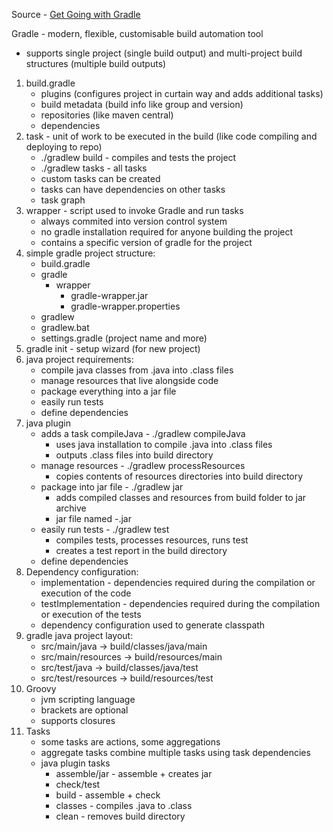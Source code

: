 Source - [Get Going with Gradle](https://learn.tomgregory.com/courses/get-going-with-gradle)

Gradle - modern, flexible, customisable build automation tool
   * supports single project (single build output) and multi-project build structures (multiple build outputs)
1. build.gradle
    * plugins (configures project in curtain way and adds additional tasks)
    * build metadata (build info like group and version)
    * repositories (like maven central)
    * dependencies
2. task - unit of work to be executed in the build (like code compiling and deploying to repo)
    * ./gradlew build - compiles and tests the project
    * ./gradlew tasks - all tasks
    * custom tasks can be created
    * tasks can have dependencies on other tasks
    * task graph
3. wrapper - script used to invoke Gradle and run tasks
    * always commited into version control system
    * no gradle installation required for anyone building the project
    * contains a specific version of gradle for the project
4. simple gradle project structure:
    * build.gradle
    * gradle
        * wrapper
            * gradle-wrapper.jar
            * gradle-wrapper.properties
    * gradlew
    * gradlew.bat
    * settings.gradle (project name and more)
5. gradle init - setup wizard (for new project)
6. java project requirements:
    * compile java classes from .java into .class files
    * manage resources that live alongside code
    * package everything into a jar file
    * easily run tests
    * define dependencies
7. java plugin
    * adds a task compileJava - ./gradlew compileJava
        * uses java installation to compile .java into .class files
        * outputs .class files into build directory
    * manage resources - ./gradlew processResources
        * copies contents of resources directories into build directory
    * package into jar file - ./gradlew jar
        * adds compiled classes and resources from build folder to jar archive
        * jar file named <project-name>-<version>.jar
    * easily run tests - ./gradlew test
        * compiles tests, processes resources, runs test
        * creates a test report in the build directory
    * define dependencies
8. Dependency configuration:
    * implementation - dependencies required during the compilation or execution of the code
    * testImplementation - dependencies required during the compilation or execution of the tests
    * dependency configuration used to generate classpath
9. gradle java project layout:
    * src/main/java -> build/classes/java/main
    * src/main/resources -> build/resources/main
    * src/test/java -> build/classes/java/test
    * src/test/resources -> build/resources/test
10. Groovy
    * jvm scripting language
    * brackets are optional
    * supports closures
11. Tasks
    * some tasks are actions, some aggregations
    * aggregate tasks combine multiple tasks using task dependencies
    * java plugin tasks
        * assemble/jar - assemble + creates jar
        * check/test
        * build - assemble + check
        * classes - compiles .java to .class
        * clean - removes build directory
